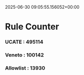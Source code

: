 2025-06-30 09:05:55.156052+00:00
# Rule Counter 
 ### UCATE : 495114

 ### Veneto : 100142

 ### Allowlist : 13930
